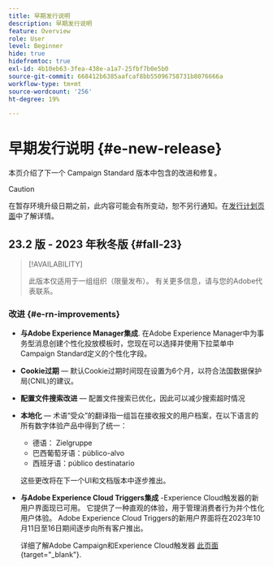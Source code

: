 ```yaml
---
title: 早期发行说明
description: 早期发行说明
feature: Overview
role: User
level: Beginner
hide: true
hidefromtoc: true
exl-id: 4b10eb63-3fea-438e-a1a7-25fbf7b0e5b0
source-git-commit: 668412b6385aafcaf8bb55096758731b8076666a
workflow-type: tm+mt
source-wordcount: '256'
ht-degree: 19%

---
```



# 早期发行说明 {#e-new-release}

本页介绍了下一个 Campaign Standard 版本中包含的改进和修复。

>[!CAUTION]
>
> 在暂存环境升级日期之前，此内容可能会有所变动，恕不另行通知。在[发行计划页面](../../rn/using/release-planning.md)中了解详情。

## 23.2 版 - 2023 年秋冬版 {#fall-23}

>[!AVAILABILITY]
>
>此版本仅适用于一组组织（限量发布）。 有关更多信息，请与您的Adobe代表联系。

### 改进 {#e-rn-improvements}

* **与Adobe Experience Manager集成**. 在Adobe Experience Manager中为事务型消息创建个性化投放模板时，您现在可以选择并使用下拉菜单中Campaign Standard定义的个性化字段。

* **Cookie过期**  — 默认Cookie过期时间现在设置为6个月，以符合法国数据保护局(CNIL)的建议。

* **配置文件搜索改进**  — 配置文件搜索已优化，因此可以减少搜索超时情况

* **本地化**  — 术语“受众”的翻译指一组旨在接收报文的用户档案，在以下语言的所有数字体验产品中得到了统一：

   * 德语： Zielgruppe
   * 巴西葡萄牙语：público-alvo
   * 西班牙语：público destinatario

  这些更改将在下一个UI和文档版本中逐步推出。

* **与Adobe Experience Cloud Triggers集成** -Experience Cloud触发器的新用户界面现已可用。 它提供了一种直观的体验，用于管理消费者行为并个性化用户体验。 Adobe Experience Cloud Triggers的新用户界面将在2023年10月11日至16日期间逐步向所有客户推出。

  详细了解Adobe Campaign和Experience Cloud触发器 [此页面](https://experienceleague.adobe.com/docs/experience-cloud/triggers/overview.html){target="_blank"}.